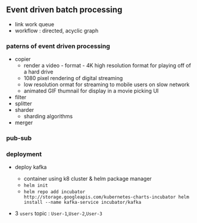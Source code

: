 ## Event driven batch processing 
- link work queue 
- workflow : directed, acyclic graph 

### paterns of event driven processing
- copier 
     - render a video - format - 4K high resolution format for playing off of a hard drive
     - 1080 pixel rendering of digital streaming 
     - low resolution ormat for streaming to mobile users on slow network
     - animated GIF thumnail for display in a movie picking UI 
- filter 
- splitter 
- sharder 
    - sharding algorithms 
- merger 


### pub-sub 


### deployment 
- deploy kafka
    - container using k8 cluster & helm package manager 
    - `helm init`
    - `helm repo add incubator http://storage.googleapis.com/kubernetes-charts-incubator
helm install --name kafka-service incubator/kafka`

- 3 `users` topic : `User-1`,`User-2`,`User-3`

